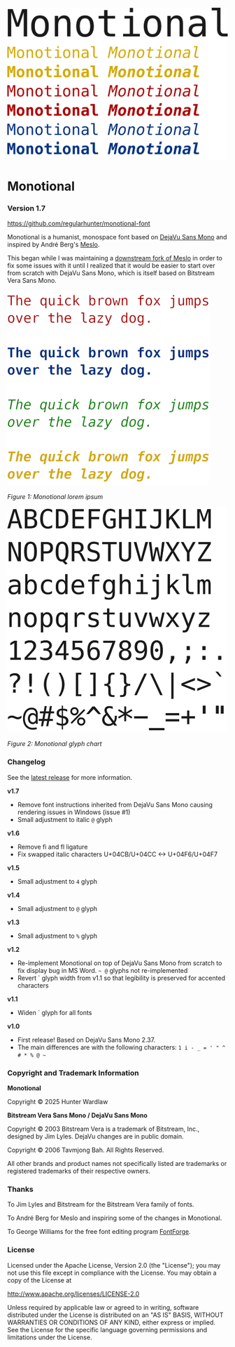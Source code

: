 ![Typeface graphic](doc/monotional.png)

# Monotional

### Version 1.7

https://github.com/regularhunter/monotional-font

Monotional is a humanist, monospace font based on 
[DejaVu Sans Mono](https://github.com/dejavu-fonts/dejavu-fonts) and 
inspired by André Berg's [Meslo](https://github.com/andreberg/Meslo-Font).

This began while I was maintaining a 
[downstream fork of Meslo](https://github.com/regularhunter/Meslo-Font/) 
in order to fix some issues with it until I realized that it would be easier to 
start over from scratch with DejaVu Sans Mono, which is itself based on 
Bitstream Vera Sans Mono.

![Ipsum lorem](doc/monotional-ipsumlorem.png)

*Figure 1: Monotional lorem ipsum*

![Glyphs](doc/monotional-glyphs.png)

*Figure 2: Monotional glyph chart*

### Changelog

See the [latest release](https://github.com/regularhunter/monotional-font/releases) 
for more information.


**v1.7**

 * Remove font instructions inherited from DejaVu Sans Mono causing 
rendering issues in Windows (issue #1)
 * Small adjustment to italic ` @ ` glyph

**v1.6**

 * Remove fi and fl ligature
 * Fix swapped italic characters U+04CB/U+04CC <-> U+04F6/U+04F7

**v1.5**

 * Small adjustment to ` 4 ` glyph

**v1.4**

 * Small adjustment to ` @ ` glyph

**v1.3**

 * Small adjustment to ` % ` glyph

**v1.2**

 * Re-implement Monotional on top of DejaVu Sans Mono from scratch to 
fix display bug in MS Word. ` ~ @ ` glyphs not re-implemented
 * Revert \` glyph width from v1.1 so that legibility is preserved for accented 
characters

**v1.1**

 * Widen \` glyph for all fonts

**v1.0**

 * First release! Based on DejaVu Sans Mono 2.37.
 * The main differences are with the following characters: ` 1 i - _ = ' " ^ # * % @ ~ `

### Copyright and Trademark Information

**Monotional**

Copyright © 2025 Hunter Wardlaw

**Bitstream Vera Sans Mono / DejaVu Sans Mono**

Copyright © 2003 Bitstream Vera is a trademark of Bitstream, Inc., designed by Jim Lyles.
DejaVu changes are in public domain.

Copyright © 2006 Tavmjong Bah. All Rights Reserved.

All other brands and product names not specifically listed are trademarks or
registered trademarks of their respective owners.

### Thanks

To Jim Lyles and Bitstream for the Bitstream Vera family of fonts.

To André Berg for Meslo and inspiring some of the changes in Monotional.

To George Williams for the free font editing program 
[FontForge](http://fontforge.org).

### License

Licensed under the Apache License, Version 2.0 (the "License");
you may not use this file except in compliance with the License.
You may obtain a copy of the License at

http://www.apache.org/licenses/LICENSE-2.0

Unless required by applicable law or agreed to in writing, software
distributed under the License is distributed on an "AS IS" BASIS,
WITHOUT WARRANTIES OR CONDITIONS OF ANY KIND, either express or implied.
See the License for the specific language governing permissions and
limitations under the License.



